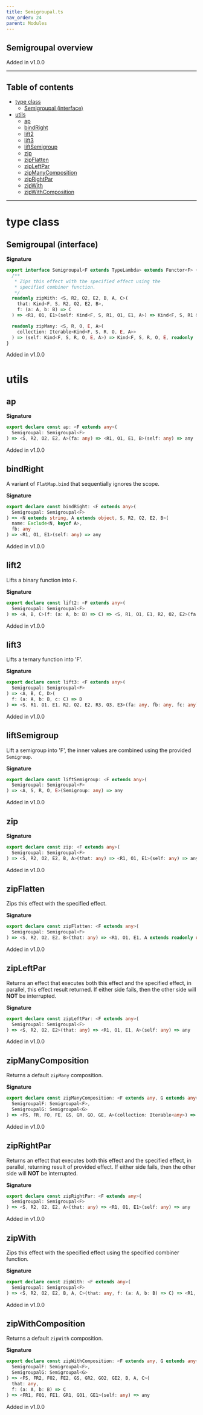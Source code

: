 ```yaml
---
title: Semigroupal.ts
nav_order: 24
parent: Modules
---
```


## Semigroupal overview

Added in v1.0.0

---

<h2 class="text-delta">Table of contents</h2>

- [type class](#type-class)
  - [Semigroupal (interface)](#semigroupal-interface)
- [utils](#utils)
  - [ap](#ap)
  - [bindRight](#bindright)
  - [lift2](#lift2)
  - [lift3](#lift3)
  - [liftSemigroup](#liftsemigroup)
  - [zip](#zip)
  - [zipFlatten](#zipflatten)
  - [zipLeftPar](#zipleftpar)
  - [zipManyComposition](#zipmanycomposition)
  - [zipRightPar](#ziprightpar)
  - [zipWith](#zipwith)
  - [zipWithComposition](#zipwithcomposition)

---

# type class

## Semigroupal (interface)

**Signature**

```ts
export interface Semigroupal<F extends TypeLambda> extends Functor<F> {
  /**
   * Zips this effect with the specified effect using the
   * specified combiner function.
   */
  readonly zipWith: <S, R2, O2, E2, B, A, C>(
    that: Kind<F, S, R2, O2, E2, B>,
    f: (a: A, b: B) => C
  ) => <R1, O1, E1>(self: Kind<F, S, R1, O1, E1, A>) => Kind<F, S, R1 & R2, O1 | O2, E1 | E2, C>

  readonly zipMany: <S, R, O, E, A>(
    collection: Iterable<Kind<F, S, R, O, E, A>>
  ) => (self: Kind<F, S, R, O, E, A>) => Kind<F, S, R, O, E, readonly [A, ...ReadonlyArray<A>]>
}
```

Added in v1.0.0

# utils

## ap

**Signature**

```ts
export declare const ap: <F extends any>(
  Semigroupal: Semigroupal<F>
) => <S, R2, O2, E2, A>(fa: any) => <R1, O1, E1, B>(self: any) => any
```

Added in v1.0.0

## bindRight

A variant of `FlatMap.bind` that sequentially ignores the scope.

**Signature**

```ts
export declare const bindRight: <F extends any>(
  Semigroupal: Semigroupal<F>
) => <N extends string, A extends object, S, R2, O2, E2, B>(
  name: Exclude<N, keyof A>,
  fb: any
) => <R1, O1, E1>(self: any) => any
```

Added in v1.0.0

## lift2

Lifts a binary function into `F`.

**Signature**

```ts
export declare const lift2: <F extends any>(
  Semigroupal: Semigroupal<F>
) => <A, B, C>(f: (a: A, b: B) => C) => <S, R1, O1, E1, R2, O2, E2>(fa: any, fb: any) => any
```

Added in v1.0.0

## lift3

Lifts a ternary function into 'F'.

**Signature**

```ts
export declare const lift3: <F extends any>(
  Semigroupal: Semigroupal<F>
) => <A, B, C, D>(
  f: (a: A, b: B, c: C) => D
) => <S, R1, O1, E1, R2, O2, E2, R3, O3, E3>(fa: any, fb: any, fc: any) => any
```

Added in v1.0.0

## liftSemigroup

Lift a semigroup into 'F', the inner values are combined using the provided `Semigroup`.

**Signature**

```ts
export declare const liftSemigroup: <F extends any>(
  Semigroupal: Semigroupal<F>
) => <A, S, R, O, E>(Semigroup: any) => any
```

Added in v1.0.0

## zip

**Signature**

```ts
export declare const zip: <F extends any>(
  Semigroupal: Semigroupal<F>
) => <S, R2, O2, E2, B, A>(that: any) => <R1, O1, E1>(self: any) => any
```

Added in v1.0.0

## zipFlatten

Zips this effect with the specified effect.

**Signature**

```ts
export declare const zipFlatten: <F extends any>(
  Semigroupal: Semigroupal<F>
) => <S, R2, O2, E2, B>(that: any) => <R1, O1, E1, A extends readonly unknown[]>(self: any) => any
```

Added in v1.0.0

## zipLeftPar

Returns an effect that executes both this effect and the specified effect,
in parallel, this effect result returned. If either side fails, then the
other side will **NOT** be interrupted.

**Signature**

```ts
export declare const zipLeftPar: <F extends any>(
  Semigroupal: Semigroupal<F>
) => <S, R2, O2, E2>(that: any) => <R1, O1, E1, A>(self: any) => any
```

Added in v1.0.0

## zipManyComposition

Returns a default `zipMany` composition.

**Signature**

```ts
export declare const zipManyComposition: <F extends any, G extends any>(
  SemigroupalF: Semigroupal<F>,
  SemigroupalG: Semigroupal<G>
) => <FS, FR, FO, FE, GS, GR, GO, GE, A>(collection: Iterable<any>) => (self: any) => any
```

Added in v1.0.0

## zipRightPar

Returns an effect that executes both this effect and the specified effect,
in parallel, returning result of provided effect. If either side fails,
then the other side will **NOT** be interrupted.

**Signature**

```ts
export declare const zipRightPar: <F extends any>(
  Semigroupal: Semigroupal<F>
) => <S, R2, O2, E2, A>(that: any) => <R1, O1, E1>(self: any) => any
```

Added in v1.0.0

## zipWith

Zips this effect with the specified effect using the
specified combiner function.

**Signature**

```ts
export declare const zipWith: <F extends any>(
  Semigroupal: Semigroupal<F>
) => <S, R2, O2, E2, B, A, C>(that: any, f: (a: A, b: B) => C) => <R1, O1, E1>(self: any) => any
```

Added in v1.0.0

## zipWithComposition

Returns a default `zipWith` composition.

**Signature**

```ts
export declare const zipWithComposition: <F extends any, G extends any>(
  SemigroupalF: Semigroupal<F>,
  SemigroupalG: Semigroupal<G>
) => <FS, FR2, FO2, FE2, GS, GR2, GO2, GE2, B, A, C>(
  that: any,
  f: (a: A, b: B) => C
) => <FR1, FO1, FE1, GR1, GO1, GE1>(self: any) => any
```

Added in v1.0.0
